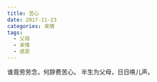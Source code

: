 ```yaml
---
title: 苦心
date: 2017-11-23
categories: 亲情
tags:
  - 父母
  - 亲情
  - 感恩
---
```


谁竟劳劳念，何辞费苦心。<!--more-->
半生为父母，日日唤儿声。